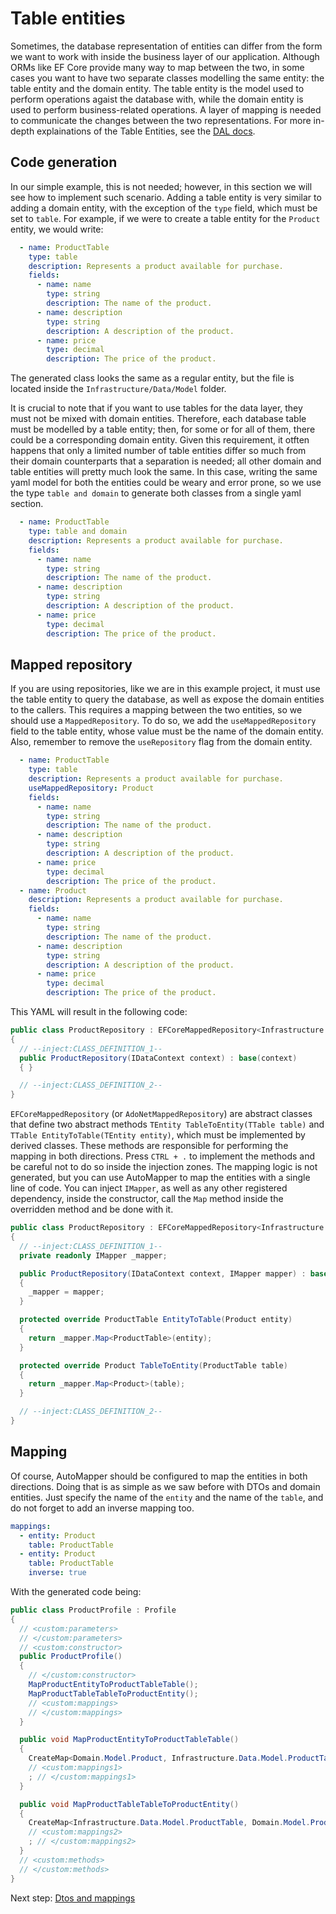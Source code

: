 # Table entities

Sometimes, the database representation of entities can differ from the form we want to work with inside the business layer of our application. Although ORMs like EF Core provide many way to map between the two, in some cases you want to have two separate classes modelling the same entity: the table entity and the domain entity. The table entity is the model used to perform operations agaist the database with, while the domain entity is used to perform business-related operations. A layer of mapping is needed to communicate the changes between the two representations. For more in-depth explainations of the Table Entities, see the [DAL docs](../../dal/dataaccesslayer.md#creare-table-and-domain-entities).

## Code generation

In our simple example, this is not needed; however, in this section we will see how to implement such scenario. Adding a table entity is very similar to adding a domain entity, with the exception of the `type` field, which must be set to `table`. For example, if we were to create a table entity for the `Product` entity, we would write:

```yml
  - name: ProductTable
    type: table
    description: Represents a product available for purchase.
    fields:
      - name: name
        type: string
        description: The name of the product.
      - name: description
        type: string
        description: A description of the product.
      - name: price
        type: decimal
        description: The price of the product.
```

The generated class looks the same as a regular entity, but the file is located inside the `Infrastructure/Data/Model` folder.

It is crucial to note that if you want to use tables for the data layer, they must not be mixed with domain entities. Therefore, each database table must be modelled by a table entity; then, for some or for all of them, there could be a corresponding domain entity. Given this requirement, it otften happens that only a limited number of table entities differ so much from their domain counterparts that a separation is needed; all other domain and table entities will pretty much look the same. In this case, writing the same yaml model for both the entities could be weary and error prone, so we use the type `table and domain` to generate both classes from a single yaml section.

```yml
  - name: ProductTable
    type: table and domain
    description: Represents a product available for purchase.
    fields:
      - name: name
        type: string
        description: The name of the product.
      - name: description
        type: string
        description: A description of the product.
      - name: price
        type: decimal
        description: The price of the product.
```

## Mapped repository

If you are using repositories, like we are in this example project, it must use the table entity to query the database, as well as expose the domain entities to the callers. This requires a mapping between the two entities, so we should use a `MappedRepository`. To do so, we add the `useMappedRepository` field to the table entity, whose value must be the name of the domain entity. Also, remember to remove the `useRepository` flag from the domain entity.

```yml
  - name: ProductTable
    type: table
    description: Represents a product available for purchase.
    useMappedRepository: Product
    fields:
      - name: name
        type: string
        description: The name of the product.
      - name: description
        type: string
        description: A description of the product.
      - name: price
        type: decimal
        description: The price of the product.
  - name: Product
    description: Represents a product available for purchase.
    fields:
      - name: name
        type: string
        description: The name of the product.
      - name: description
        type: string
        description: A description of the product.
      - name: price
        type: decimal
        description: The price of the product.
```

This YAML will result in the following code:

```cs
public class ProductRepository : EFCoreMappedRepository<Infrastructure.Data.Model.ProductTable, Domain.Model.Product, Guid>, IProductRepository
{
  // --inject:CLASS_DEFINITION_1--
  public ProductRepository(IDataContext context) : base(context)
  { }

  // --inject:CLASS_DEFINITION_2--
}
```

`EFCoreMappedRepository` (or `AdoNetMappedRepository`) are abstract classes that define two abstract methods `TEntity TableToEntity(TTable table)` and `TTable EntityToTable(TEntity entity)`, which must be implemented by derived classes. These methods are responsible for performing the mapping in both directions. Press `CTRL + .` to implement the methods and be careful not to do so inside the injection zones. The mapping logic is not generated, but you can use AutoMapper to map the entities with a single line of code. You can inject `IMapper`, as well as any other registered dependency, inside the constructor, call the `Map` method inside the overridden method and be done with it.

```cs
public class ProductRepository : EFCoreMappedRepository<Infrastructure.Data.Model.ProductTable, Domain.Model.Product, Guid>, IProductRepository
{
  // --inject:CLASS_DEFINITION_1--
  private readonly IMapper _mapper;

  public ProductRepository(IDataContext context, IMapper mapper) : base(context)
  {
    _mapper = mapper;
  }

  protected override ProductTable EntityToTable(Product entity)
  {
    return _mapper.Map<ProductTable>(entity);
  }

  protected override Product TableToEntity(ProductTable table)
  {
    return _mapper.Map<Product>(table);
  }

  // --inject:CLASS_DEFINITION_2--
}
```

## Mapping

Of course, AutoMapper should be configured to map the entities in both directions. Doing that is as simple as we saw before with DTOs and domain entities. Just specify the name of the `entity` and the name of the `table`, and do not forget to add an inverse mapping too.

```yml
mappings:
  - entity: Product
    table: ProductTable
  - entity: Product
    table: ProductTable
    inverse: true
```

With the generated code being:

```cs
public class ProductProfile : Profile
{
  // <custom:parameters>
  // </custom:parameters>
  // <custom:constructor>
  public ProductProfile()
  {
    // </custom:constructor>
    MapProductEntityToProductTableTable();
    MapProductTableTableToProductEntity();
    // <custom:mappings>
    // </custom:mappings>
  }

  public void MapProductEntityToProductTableTable()
  {
    CreateMap<Domain.Model.Product, Infrastructure.Data.Model.ProductTable>()
    // <custom:mappings1>
    ; // </custom:mappings1>
  }

  public void MapProductTableTableToProductEntity()
  {
    CreateMap<Infrastructure.Data.Model.ProductTable, Domain.Model.Product>()
    // <custom:mappings2>
    ; // </custom:mappings2>
  }
  // <custom:methods>
  // </custom:methods>
}
```

Next step: [Dtos and mappings](../application-layer/dtos-and-mapping.md)